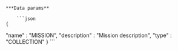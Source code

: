     ***Data params**

        ```json
    {
  "name" : "MISSION",
  "description" : "Mission description",
  "type" : "COLLECTION"
}
        ```
